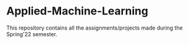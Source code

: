 # Applied-Machine-Learning
This repository contains all the assignments/projects made during the Spring'22 semester.
